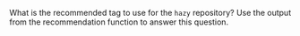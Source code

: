 What is the recommended tag to use for the `hazy` repository?  Use the output from the recommendation function to answer this question.
